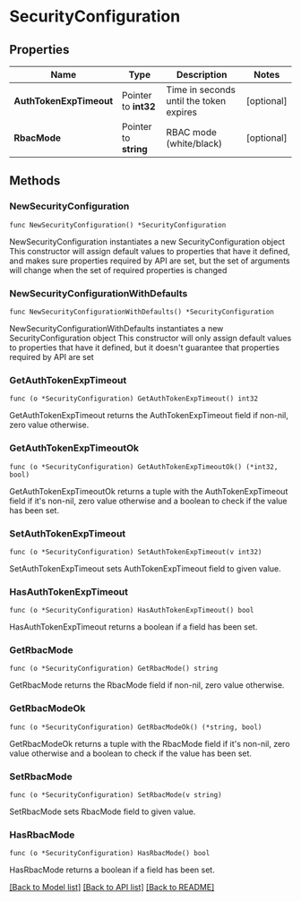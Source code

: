 # SecurityConfiguration

## Properties

Name | Type | Description | Notes
------------ | ------------- | ------------- | -------------
**AuthTokenExpTimeout** | Pointer to **int32** | Time in seconds until the token expires | [optional] 
**RbacMode** | Pointer to **string** | RBAC mode (white/black) | [optional] 

## Methods

### NewSecurityConfiguration

`func NewSecurityConfiguration() *SecurityConfiguration`

NewSecurityConfiguration instantiates a new SecurityConfiguration object
This constructor will assign default values to properties that have it defined,
and makes sure properties required by API are set, but the set of arguments
will change when the set of required properties is changed

### NewSecurityConfigurationWithDefaults

`func NewSecurityConfigurationWithDefaults() *SecurityConfiguration`

NewSecurityConfigurationWithDefaults instantiates a new SecurityConfiguration object
This constructor will only assign default values to properties that have it defined,
but it doesn't guarantee that properties required by API are set

### GetAuthTokenExpTimeout

`func (o *SecurityConfiguration) GetAuthTokenExpTimeout() int32`

GetAuthTokenExpTimeout returns the AuthTokenExpTimeout field if non-nil, zero value otherwise.

### GetAuthTokenExpTimeoutOk

`func (o *SecurityConfiguration) GetAuthTokenExpTimeoutOk() (*int32, bool)`

GetAuthTokenExpTimeoutOk returns a tuple with the AuthTokenExpTimeout field if it's non-nil, zero value otherwise
and a boolean to check if the value has been set.

### SetAuthTokenExpTimeout

`func (o *SecurityConfiguration) SetAuthTokenExpTimeout(v int32)`

SetAuthTokenExpTimeout sets AuthTokenExpTimeout field to given value.

### HasAuthTokenExpTimeout

`func (o *SecurityConfiguration) HasAuthTokenExpTimeout() bool`

HasAuthTokenExpTimeout returns a boolean if a field has been set.

### GetRbacMode

`func (o *SecurityConfiguration) GetRbacMode() string`

GetRbacMode returns the RbacMode field if non-nil, zero value otherwise.

### GetRbacModeOk

`func (o *SecurityConfiguration) GetRbacModeOk() (*string, bool)`

GetRbacModeOk returns a tuple with the RbacMode field if it's non-nil, zero value otherwise
and a boolean to check if the value has been set.

### SetRbacMode

`func (o *SecurityConfiguration) SetRbacMode(v string)`

SetRbacMode sets RbacMode field to given value.

### HasRbacMode

`func (o *SecurityConfiguration) HasRbacMode() bool`

HasRbacMode returns a boolean if a field has been set.


[[Back to Model list]](../README.md#documentation-for-models) [[Back to API list]](../README.md#documentation-for-api-endpoints) [[Back to README]](../README.md)


